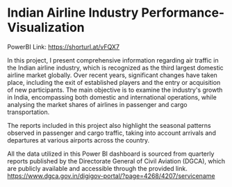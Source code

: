 # Indian Airline Industry Performance-Visualization
PowerBI Link: https://shorturl.at/vFQX7

In this project, I present comprehensive information regarding air traffic in the Indian airline industry, which is recognized as the third largest domestic airline market globally. Over recent years, significant changes have taken place, including the exit of established players and the entry or acquisition of new participants. The main objective is to examine the industry's growth in India, encompassing both domestic and international operations, while analysing the market shares of airlines in passenger and cargo transportation.

The reports included in this project also highlight the seasonal patterns observed in passenger and cargo traffic, taking into account arrivals and departures at various airports across the country.

All the data utilized in this Power BI dashboard is sourced from quarterly reports published by the Directorate General of Civil Aviation (DGCA), which are publicly available and accessible through the provided link.
https://www.dgca.gov.in/digigov-portal/?page=4268/4207/servicename
